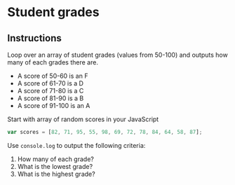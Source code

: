 # Student grades

## Instructions

Loop over an array of student grades (values from 50-100) and outputs how many of each grades there are. 

* A score of 50-60 is an F
* A score of 61-70 is a D
* A score of 71-80 is a C
* A score of 81-90 is a B
* A score of 91-100 is an A

Start with array of random scores in your JavaScript

```js
var scores = [82, 71, 95, 55, 98, 69, 72, 78, 84, 64, 58, 87];
```


Use `console.log` to output the following criteria:

1. How many of each grade?
1. What is the lowest grade?
1. What is the highest grade?